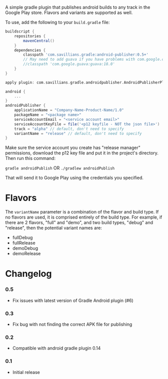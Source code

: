 A simple gradle plugin that publishes android builds to any track in the Google Play store.  Flavors and variants
are supported as well.

To use, add the following to your ```build.gradle``` file:

``` groovy
buildscript {
    repositories {
        mavenCentral()
    }
    dependencies {
        classpath 'com.savillians.gradle:android-publisher:0.5+'
        // May need to add guava if you have problems with com.google.common.hash.HashCode.fromString(Ljava/lang/String;)Lcom/google/common/hash/HashCode;
        //classpath 'com.google.guava:guava:18.0'
    }
}

apply plugin: com.savillians.gradle.androidpublisher.AndroidPublisherPlugin

android {
    ...
}
androidPublisher {
    applicationName = "Company-Name-Product-Name/1.0"
    packageName = "<package name>"
    serviceAccountEmail = "<service account email>"
    serviceAccountKeyFile = file('<p12 keyfile - NOT the json file>')
    track = "alpha" // default, don't need to specify
    variantName = "release" // default, don't need to specify
}
```

Make sure the service account you create has "release manager" permissions, download the p12 key file and put it in
the project's directory. Then run this command:

```gradle androidPublish```
OR
```./gradlew androidPublish```

That will send it to Google Play using the credentials you specified.

# Flavors

The `variantName` parameter is a combination of the flavor and build type.  If no flavors are used, it is comprised
entirely of the build type.  For example, if there are 2 flavors, "full" and "demo", and two build types, "debug" and
"release", then the potential variant names are:

* fullDebug
* fullRelease
* demoDebug
* demoRelease

# Changelog

### 0.5

* Fix issues with latest version of Gradle Android plugin (#6)

### 0.3

* Fix bug with not finding the correct APK file for publishing

### 0.2

* Compatible with android gradle plugin 0.14

### 0.1

* Initial release

